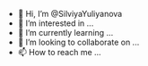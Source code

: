 - 👋 Hi, I’m @SilviyaYuliyanova
- 👀 I’m interested in ...
- 🌱 I’m currently learning ...
- 💞️ I’m looking to collaborate on ...
- 📫 How to reach me ...

<!---
SilviyaYuliyanova/SilviyaYuliyanova is a ✨ special ✨ repository because its `README.md` (this file) appears on your GitHub profile.
You can click the Preview link to take a look at your changes.
--->
